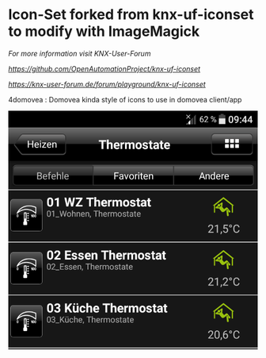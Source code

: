 # Icon-Set forked from knx-uf-iconset to modify with ImageMagick

*For more information visit KNX-User-Forum*

*https://github.com/OpenAutomationProject/knx-uf-iconset*

*https://knx-user-forum.de/forum/playground/knx-uf-iconset*


4domovea : Domovea kinda style of icons to use in domovea client/app

![App Screen](/4domovea/media/app-screen.png)